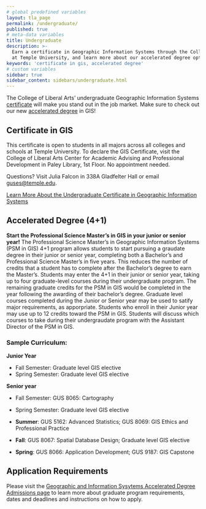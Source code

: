 ```yaml
---
# global predefined variables
layout: tla_page
permalink: /undergraduate/
published: true
# meta-data variables
title: Undergraduate
description: >- 
  Earn a certificate in Geographic Information Systems through the College of Liberal Arts 
  at Temple University, and learn more about our accelerated degree options.
keywords: 'certificate in gis, accelerated degree'
# custom variables
sidebar: true
sidebar_content: sidebars/undergraduate.html
---
```

The College of Liberal Arts’ undergraduate Geographic Information Systems [certificate](#certificate-in-gIS) will make you stand out in the job market. Make sure to check out our new [accelerated degree](#accelerated-degree-4-) in GIS! 

## Certificate in GIS
This certificate is open to students in all majors across all colleges and schools at Temple University. To declare the GIS Certificate, visit the College of Liberal Arts Center for Academic Advising and Professional Development in Paley Library, 1st Floor. No appointment needed.

Questions? Visit Julia Falcon in 338A Gladfelter Hall or email [guses@temple.edu](mailto:guses@temple.edu).

[Learn More About the Undergraduate Certificate in Geographic Information Systems](http://bulletin.temple.edu/undergraduate/liberal-arts/geography-urban-studies/certificate-geographic-information-systems/)

## Accelerated Degree (4+1)
**Start the Professional Science Master’s in GIS in your junior or senior year!**
The Professional Science Master’s in Geographic Information Systems (PSM in GIS) 4+1 program allows students to start pursuing a graudate degree in their junior or senior year, completing both a Bachelor’s and Professional Science Master’s in five years. This reduces the number of credits that a student has to complete after the Bachelor’s degree to earn the Master’s.
Students may enter the 4+1 in their junior or senior year, taking up to four graduate-level courses during their undergraduate program. The remaining graduate credits for the PSM in GIS would be completed in the year following the awarding of their bachelor’s degree. Graduate level courses completed during the Junior or Senior year may be used to satify major requirements, as apporpriate.
Students who enroll in their Junior year may use up to 12 credits toward the PSM in GIS. Students will discuss which courses to take during their undergraudate program with the Assistant Director of the PSM in GIS.

### Sample Curriculum:
 
**Junior Year**<br>
- Fall Semester: Graduate level GIS elective<br>	
- Spring Semester: Graduate level GIS elective<br>

**Senior year**<br>
- Fall Semester: GUS 8065: Cartography<br>	
- Spring Semester: Graduate level GIS elective<br>

- **Summer**: GUS 5162: Advanced Statistics; GUS 8069: GIS Ethics and Professional Practice 	
- **Fall**: GUS 8067: Spatial Database Design; Graduate level GIS elective 	
- **Spring**: GUS 8066: Application Development; GUS 9187: GIS Capstone

## Application Requirements
Please visit the [Geographic and Information Sysytems Accelerated Degree Admissions page](https://liberalarts.temple.edu/professional-science-master-s-geographic-information-systems-psm-gis-41) to learn more about graduate program requirements, dates and deadlines and instructions on how to apply.


